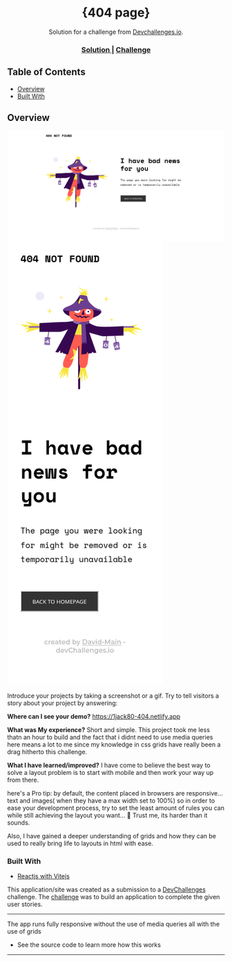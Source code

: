 <!-- Please update value in the {}  -->

<style>
  .pictures {
    
  }
</style>

<h1 align="center">{404 page}</h1>

<div align="center">
   Solution for a challenge from  <a href="http://devchallenges.io" target="_blank">Devchallenges.io</a>.
</div>

<div align="center">
  <h3> 
    <a href="https://1jack80-404.netlify.app">
      Solution
    </a>
    <span> | </span>
    <a href="https://devchallenges.io/challenges/wBunSb7FPrIepJZAg0sY">
      Challenge
    </a>
  </h3>
</div>

<!-- TABLE OF CONTENTS -->

## Table of Contents

- [Overview](#overview)
- [Built With](#built-with)

<!-- OVERVIEW -->

## Overview

<div class="pictures">

![screenshot](./public/404%20large%20screen.png)
![screenshot](./public/404%20mobile%20shot.png)

</div>

Introduce your projects by taking a screenshot or a gif. Try to tell visitors a
story about your project by answering:

**Where can I see your demo?** https://1jack80-404.netlify.app

**What was My experience?** Short and simple. This project took me less thatn an
hour to build and the fact that i didnt need to use media queries here means a
lot to me since my knowledge in css grids have really been a drag hitherto this
challenge.

**What I have learned/improved?** I have come to believe the best way to solve a
layout problem is to start with mobile and then work your way up from there.

here's a Pro tip: by default, the content placed in browsers are responsive...
text and images( when they have a max width set to 100%) so in order to ease
your development process, try to set the least amount of rules you can while
still achieving the layout you want... 🤭 Trust me, its harder than it sounds.

Also, I have gained a deeper understanding of grids and how they can be used to
really bring life to layouts in html with ease.

### Built With

- [Reactjs with Vitejs](https://vitejs.dev)

This application/site was created as a submission to a
[DevChallenges](https://devchallenges.io/challenges) challenge. The
[challenge](https://devchallenges.io/challenges/wBunSb7FPrIepJZAg0sY) was to
build an application to complete the given user stories.

---

The app runs fully responsive without the use of media queries all with the use
of grids

- See the source code to learn more how this works

---
